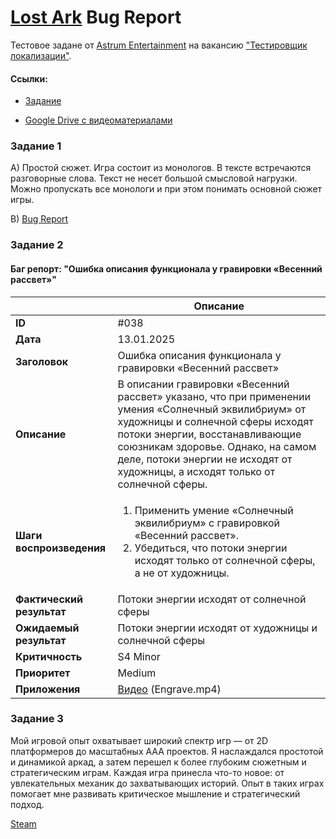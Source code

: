 # [Lost Ark](https://store.steampowered.com/app/1599340/Lost_Ark/) Bug Report

Тестовое задане от [Astrum Entertainment](https://astrum-entertainment.ru/) на вакансию ["Тестировщик локализации"](https://hh.ru/vacancy/115257193).

#### Ссылки:
*  [Задание](https://cloud.mail.ru/public/YC8o/MNZkCbw3x)

*  [Google Drive с видеоматериалами](https://drive.google.com/drive/folders/1dxUknHDsqvMSZZlT9TeN39gfA028XBEw?usp=sharing)

### Задание 1
A) Простой сюжет. Игра состоит из монологов. В тексте встречаются разговорные слова. Текст не несет большой смысловой нагрузки. Можно пропускать все монологи и при этом понимать основной сюжет игры.

B) [Bug Report](https://docs.google.com/spreadsheets/d/1LE6GJ5t8QwGkqyVZ4FinTROxNhMm8LzQX_0_-dLck00/edit?usp=sharing)

### Задание 2
#### Баг репорт: "Ошибка описания функционала у гравировки «Весенний рассвет»"
||Описание|
| --- | --- |
| **ID** | #038 |
| **Дата** | 13.01.2025 |
| **Заголовок** | Ошибка описания функционала у гравировки «Весенний рассвет» |
| **Описание**| В описании гравировки «Весенний рассвет» указано, что при применении умения «Солнечный эквилибриум» от художницы и солнечной сферы исходят потоки энергии, восстанавливающие союзникам здоровье. Однако, на самом деле, потоки энергии не исходят от художницы, а исходят только от солнечной сферы. |
| **Шаги воспроизведения** | <ol><li>Применить умение «Солнечный эквилибриум» с гравировкой «Весенний рассвет».</li><li>Убедиться, что потоки энергии исходят только от солнечной сферы, а не от художницы.</li></ol> |
| **Фактический результат** | Потоки энергии исходят от солнечной сферы |
| **Ожидаемый результат** | Потоки энергии исходят от художницы и солнечной сферы |
| **Критичность** | S4 Minor |
| **Приоритет** | Medium |
| **Приложения** | [Видео](https://drive.google.com/drive/folders/1dxUknHDsqvMSZZlT9TeN39gfA028XBEw) (Engrave.mp4) |

### Задание 3
Мой игровой опыт охватывает широкий спектр игр — от 2D платформеров до масштабных AAA проектов. Я наслаждался простотой и динамикой аркад, а затем перешел к более глубоким сюжетным и стратегическим играм. Каждая игра принесла что-то новое: от увлекательных механик до захватывающих историй. Опыт в таких играх помогает мне развивать критическое мышление и стратегический подход.

[Steam](https://steamcommunity.com/profiles/76561198293092209/games/?tab=all)
